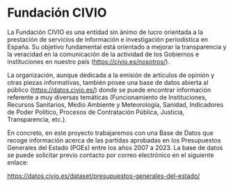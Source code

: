 # Fundación CIVIO #

La Fundación CIVIO es una entidad sin ánimo de lucro orientada a la prestación de servicios de información e investigación periodística en España. Su objetivo fundamental está orientado a mejorar la transparencia y la veracidad en la comunicación de la actividad de los Gobiernos e instituciones en nuestro país (https://civio.es/nosotros/). 

La organización, aunque dedicada a la emisión de artículos de opinión y otras piezas informativas, también posee una base de datos abierta al público (https://datos.civio.es/) donde se puede encontrar información referente a muy diversas temáticas (Funcionamiento de Instituciones, Recursos Sanitarios, Medio Ambiente y Meteorología, Sanidad, Indicadores de Poder Político, Procesos de Contratación Pública, Justicia, Transparencia, etc.).


En concreto, en este proyecto trabajaremos con una Base de Datos que recoge información acerca de las partidas aprobadas en los Presupuestos Generales del Estado (PGEs) entre los años 2007 a 2023. La base de datos se puede solicitar previo contacto por correo electrónico en el siguiente enlace:

https://datos.civio.es/dataset/presupuestos-generales-del-estado/

